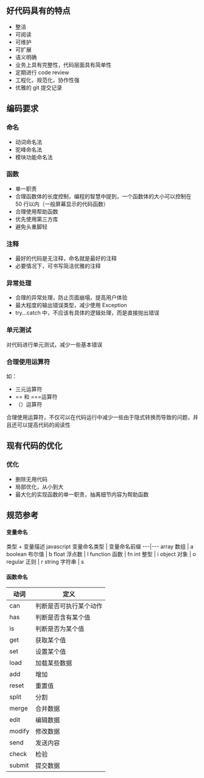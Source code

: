 ## 好代码具有的特点

- 整洁
- 可阅读
- 可维护
- 可扩展
- 语义明确
- 业务上具有完整性，代码层面具有简单性
- 定期进行 code review
- 工程化，规范化，协作性强
- 优雅的 git 提交记录

## 编码要求

### 命名

- 动词命名法
- 驼峰命名法
- 模块功能命名法

### 函数

- 单一职责
- 合理函数体的长度控制，编程的智慧中提到，一个函数体的大小可以控制在 50 行以内（一般屏幕显示的代码函数）
- 合理使用帮助函数
- 优先使用第三方库
- 避免头重脚轻

### 注释

- 最好的代码是无注释，命名就是最好的注释
- 必要情况下，可书写简洁优雅的注释

### 异常处理

- 合理的异常处理，防止页面崩塌，提高用户体验
- 最大程度的输出错误类型，减少使用 Exception
- try...catch 中，不应该有具体的逻辑处理，而是直接抛出错误

### 单元测试

对代码进行单元测试，减少一些基本错误

### 合理使用运算符

如：

- 三元运算符
- == 和 ===运算符
- （）运算符

合理使用运算符，不仅可以在代码运行中减少一些由于隐式转换而导致的问题，并且还可以提高代码的阅读性

## 现有代码的优化

### 优化

- 删除无用代码
- 局部优化，从小到大
- 最大化的实现函数的单一职责，抽离细节内容为帮助函数

## 规范参考

#### 变量命名

类型 + 变量描述
javascript 变量命名类型 | 变量命名前缀
---|---
array 数组 | a
boolean 布尔值 | b
float 浮点数 | l
function 函数 | fn
int 整型 | i
object 对象 | o
regular 正则 | r
string 字符串 | s

#### 函数命名

| 动词   | 定义                   |
| ------ | ---------------------- |
| can    | 判断是否可执行某个动作 |
| has    | 判断是否含有某个值     |
| is     | 判断是否为某个值       |
| get    | 获取某个值             |
| set    | 设置某个值             |
| load   | 加载某些数据           |
| add    | 增加                   |
| reset  | 重置值                 |
| split  | 分割                   |
| merge  | 合并数据               |
| edit   | 编辑数据               |
| modify | 修改数据               |
| send   | 发送内容               |
| check  | 检验                   |
| submit | 提交数据               |

